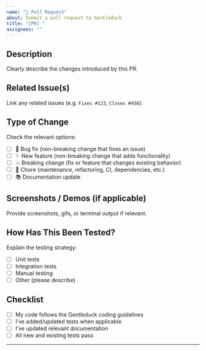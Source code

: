 ```yaml
---
name: "🔀 Pull Request"
about: Submit a pull request to Gentleduck
title: "[PR] "
assignees: ""
---
```


## Description
Clearly describe the changes introduced by this PR.

## Related Issue(s)
Link any related issues (e.g. `Fixes #123`, `Closes #456`).

## Type of Change
Check the relevant options:

- [ ] 🐛 Bug fix (non-breaking change that fixes an issue)
- [ ] ✨ New feature (non-breaking change that adds functionality)
- [ ] 💥 Breaking change (fix or feature that changes existing behavior)
- [ ] 🧹 Chore (maintenance, refactoring, CI, dependencies, etc.)
- [ ] 📚 Documentation update

## Screenshots / Demos (if applicable)
Provide screenshots, gifs, or terminal output if relevant.

## How Has This Been Tested?
Explain the testing strategy:
- [ ] Unit tests
- [ ] Integration tests
- [ ] Manual testing
- [ ] Other (please describe)

## Checklist
- [ ] My code follows the Gentleduck coding guidelines
- [ ] I’ve added/updated tests when applicable
- [ ] I’ve updated relevant documentation
- [ ] All new and existing tests pass

---

